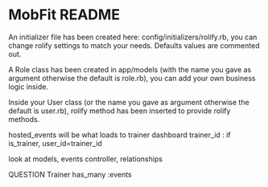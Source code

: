 # MobFit README

An initializer file has been created here: config/initializers/rolify.rb, you
can change rolify settings to match your needs.
Defaults values are commented out.

A Role class has been created in app/models (with the name you gave as
argument otherwise the default is role.rb), you can add your own business logic
inside.

Inside your User class (or the name you gave as argument otherwise the default
is user.rb), rolify method has been inserted to provide rolify methods.

hosted_events will be what loads to trainer dashboard
trainer_id : if is_trainer, user_id=trainer_id


look at models, events controller, relationships

QUESTION
Trainer
has_many :events
